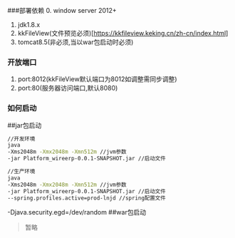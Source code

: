 ###部署依赖
0. window server 2012+ 
1. jdk1.8.x
2. kkFileView(文件预览必须)[https://kkfileview.keking.cn/zh-cn/index.html]
3. tomcat8.5(非必须,当以war包启动时必须)

### 开放端口
1. port:8012(kkFileView默认端口为8012如调整需同步调整)
2. port:80(服务器访问端口,默认8080)

### 如何启动
##jar包启动
```bash
//开发环境
java  
-Xms2048m -Xmx2048m -Xmn512m //jvm参数
-jar Platform_wireerp-0.0.1-SNAPSHOT.jar //启动文件
```


```bash
//生产环境
java  
-Xms2048m -Xmx2048m -Xmn512m //jvm参数
-jar Platform_wireerp-0.0.1-SNAPSHOT.jar //启动文件
--spring.profiles.active=prod-lnjd //spring配置文件
```
-Djava.security.egd=/dev/random
##war包启动
> 暂略